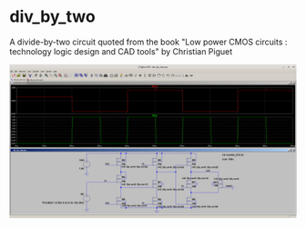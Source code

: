 # div_by_two
A divide-by-two circuit quoted from the book "Low power CMOS circuits : technology logic design and CAD tools" by Christian Piguet

![div_by_two](./div_by_two.png)
